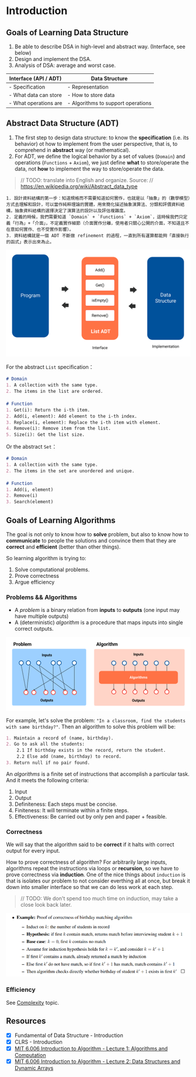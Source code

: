 # Introduction
## Goals of Learning Data Structure
1. Be able to describe DSA in high-level and abstract way. (Interface, see below)
2. Design and implement the DSA.
3. Analysis of DSA: average and worst case.

| Interface (API / ADT) | Data Structure                     |
|-----------------------|------------------------------------|
| - Specification       | - Representation                   |
| - What data can store | - How to store data                |
| - What operations are | - Algorithms to support operations |

## Abstract Data Structure (ADT)
1. The first step to design data structure: to know the **specification** (i.e. its behavior) ot how to implement from the user perspective, that is, to comprehend in **abstract** way (or mathematical). 
2. For ADT, we define the logical behavior by a set of values (`Domain`) and operations (`Functions` + `Axiom`), we just define **what** to store/operate the data, not **how** to implement the way to store/operate the data.

> // TODO: translate into English and organize.
> Source: // https://en.wikipedia.org/wiki/Abstract_data_type

```
1. 設計資料結構的第一步：知道規格而不需要知道如何實作，也就是以「抽象」的（數學模型）方式去理解和設計，可以當作純粹理論的實體，用來簡化描述抽象演算法、分類和評價資料結構，抽象資料結構的選擇決定了演算法的設計以及評估複雜度。
2. 定義的時候，我們需要知道 `Domain` + `Functions` + `Axiom`，這時候我們只定義「行為」+「介面」，不定義實作細節（介面實作分離，使用者只關心公開的介面，不知道且不在意如何實作、也不受實作影響）。
3. 資料結構就是一個 ADT 不斷做 refinement 的過程，一直到所有運算都能夠「直接執行的函式」表示出來為止。
```

<img src='../media/ADT.png' alt='ADT'/>

For the abstract `List` specification：

```md
# Domain
1. A collection with the same type.
2. The items in the list are ordered.

# Function
1. Get(i): Return the i-th item.
2. Add(i, element): Add element to the i-th index.
3. Replace(i, element): Replace the i-th item with element.
4. Remove(i): Remove item from the list.
5. Size(i): Get the list size.
```

Or the abstract `Set`：

```md
# Domain
1. A collection with the same type.
2. The items in the set are unordered and unique.

# Function
1. Add(i, element)
2. Remove(i)
3. Search(element)
```

## Goals of Learning Algorithms
The goal is not only to know how to **solve** problem, but also to know how to **communicate** to people the solutions and convince them that they are **correct** and **efficient** (better than other things).

So learning algorithm is trying to:
1. Solve computational problems.
2. Prove correctness
3. Argue efficiency

### Problems && Algorithms
* A *problem* is a binary relation from **inputs** to **outputs** (one input may have multiple outputs)
* A (deterministic) *algorithm* is a procedure that maps inputs into single correct outputs.

<img src='../media/problem-algorithm.png' alt='ADT'/>

For example, let's solve the problem: `"In a classroom, find the students with same birthday?"`. Then an algorithm to solve this problem will be:

```md
1. Maintain a record of (name, birthday).
2. Go to ask all the students:
    2.1 If birthday exists in the record, return the student.
    2.2 Else add (name, birthday) to record.
3. Return null if no pair found.
```

An *algorithms* is a finite set of instructions that accomplish a particular task. And it meets the following criteria:
1. Input
2. Output
3. Definiteness: Each steps must be concise.
4. Finiteness: It will terminate within a finite steps.
5. Effectiveness: Be carried out by only pen and paper + feasible.

### Correctness
We will say that the algorithm said to be **correct** if it halts with correct output for every input.

How to prove correctness of algorithm? For arbitrarily large inputs, algorithms repeat the instructions via loops or **recursion**, so we have to prove correctness via **induction**. One of the nice things about `induction` is that is isolates our problem to not consider everthing all at once, but break it down into smaller interface so that we can do less work at each step.

> // TODO: We don't spend too much time on induction, may take a close look back later.

<img src='../media/induction.png' alt='ADT'/>

### Efficiency
See [Complexity](./complexity.md) topic.

## Resources
- [X] Fundamental of Data Structure - Introduction
- [X] CLRS - Introduction
- [X] [MIT 6.006 Introduction to Algorithm - Lecture 1: Algorithms and Computation](https://ocw.mit.edu/courses/electrical-engineering-and-computer-science/6-006-introduction-to-algorithms-spring-2020/lecture-videos/lecture-1-algorithms-and-computation/)
- [X] [MIT 6.006 Introduction to Algorithm - Lecture 2: Data Structures and Dynamic Arrays](https://ocw.mit.edu/courses/electrical-engineering-and-computer-science/6-006-introduction-to-algorithms-spring-2020/lecture-videos/lecture-2-data-structures-and-dynamic-arrays/)
